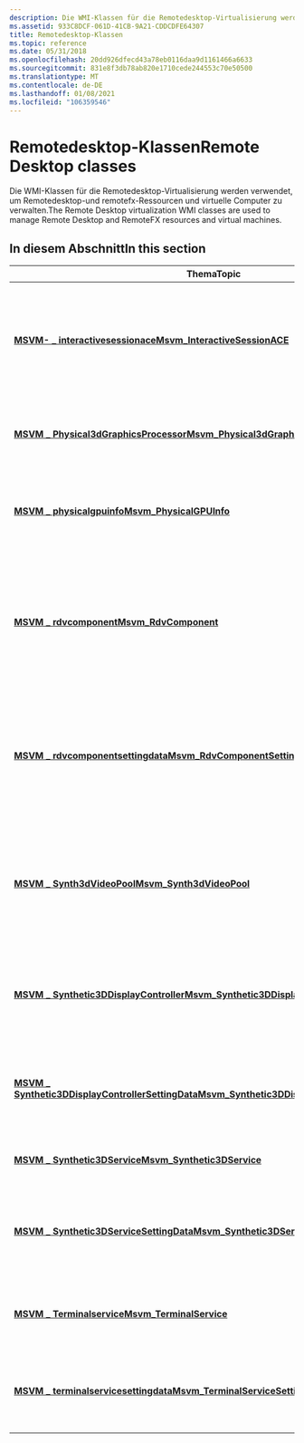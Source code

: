 ```yaml
---
description: Die WMI-Klassen für die Remotedesktop-Virtualisierung werden verwendet, um Remotedesktop-und remotefx-Ressourcen und virtuelle Computer zu verwalten.
ms.assetid: 933C8DCF-061D-41CB-9A21-CDDCDFE64307
title: Remotedesktop-Klassen
ms.topic: reference
ms.date: 05/31/2018
ms.openlocfilehash: 20dd926dfecd43a78eb0116daa9d1161466a6633
ms.sourcegitcommit: 831e8f3db78ab820e1710cede244553c70e50500
ms.translationtype: MT
ms.contentlocale: de-DE
ms.lasthandoff: 01/08/2021
ms.locfileid: "106359546"
---
```

# <a name="remote-desktop-classes"></a><span data-ttu-id="cd63e-103">Remotedesktop-Klassen</span><span class="sxs-lookup"><span data-stu-id="cd63e-103">Remote Desktop classes</span></span>

<span data-ttu-id="cd63e-104">Die WMI-Klassen für die Remotedesktop-Virtualisierung werden verwendet, um Remotedesktop-und remotefx-Ressourcen und virtuelle Computer zu verwalten.</span><span class="sxs-lookup"><span data-stu-id="cd63e-104">The Remote Desktop virtualization WMI classes are used to manage Remote Desktop and RemoteFX resources and virtual machines.</span></span>

## <a name="in-this-section"></a><span data-ttu-id="cd63e-105">In diesem Abschnitt</span><span class="sxs-lookup"><span data-stu-id="cd63e-105">In this section</span></span>



| <span data-ttu-id="cd63e-106">Thema</span><span class="sxs-lookup"><span data-stu-id="cd63e-106">Topic</span></span>                                                                                                            | <span data-ttu-id="cd63e-107">BESCHREIBUNG</span><span class="sxs-lookup"><span data-stu-id="cd63e-107">Description</span></span>                                                                                                                                                  |
|------------------------------------------------------------------------------------------------------------------|--------------------------------------------------------------------------------------------------------------------------------------------------------------|
| [<span data-ttu-id="cd63e-108">**MSVM- \_ interactivesessionace**</span><span class="sxs-lookup"><span data-stu-id="cd63e-108">**Msvm\_InteractiveSessionACE**</span></span>](msvm-interactivesessionace.md)<br/>                                     | <span data-ttu-id="cd63e-109">Stellt einen *Zugriffs Steuerungs Eintrag* (ACE) dar, der den Zugriff auf die interaktive Sitzung eines virtuellen Computers bestimmt.</span><span class="sxs-lookup"><span data-stu-id="cd63e-109">Represents an *access control entry* (ACE) that determines access to the interactive session of a virtual machine.</span></span><br/>                                |
| [<span data-ttu-id="cd63e-110">**MSVM \_ Physical3dGraphicsProcessor**</span><span class="sxs-lookup"><span data-stu-id="cd63e-110">**Msvm\_Physical3dGraphicsProcessor**</span></span>](msvm-physical3dgraphicsprocessor.md)<br/>                         | <span data-ttu-id="cd63e-111">Beschreibt die physische 3D-Grafikverarbeitungseinheit (GPU).</span><span class="sxs-lookup"><span data-stu-id="cd63e-111">Describes the physical 3-D graphics processing unit (GPU).</span></span><br/>                                                                                        |
| [<span data-ttu-id="cd63e-112">**MSVM \_ physicalgpuinfo**</span><span class="sxs-lookup"><span data-stu-id="cd63e-112">**Msvm\_PhysicalGPUInfo**</span></span>](msvm-physicalgpuinfo.md)<br/>                                                 | <span data-ttu-id="cd63e-113">Enthält Informationen zu einer physischen remotefx-Grafikverarbeitungseinheit (GPU).</span><span class="sxs-lookup"><span data-stu-id="cd63e-113">Contains information about a RemoteFX physical graphics processing unit (GPU).</span></span><br/>                                                                    |
| [<span data-ttu-id="cd63e-114">**MSVM \_ rdvcomponent**</span><span class="sxs-lookup"><span data-stu-id="cd63e-114">**Msvm\_RdvComponent**</span></span>](msvm-rdvcomponent.md)<br/>                                                       | <span data-ttu-id="cd63e-115">Stellt den Status der RDV-Komponente dar, die für die Bereitstellung eines Transports für das übergeordnete zum Gast zu Konfigurations Zwecken zuständig ist.</span><span class="sxs-lookup"><span data-stu-id="cd63e-115">Represents the state of the RDV component, which is responsible for providing a transport for the parent to the guest for configuration purposes.</span></span><br/> |
| [<span data-ttu-id="cd63e-116">**MSVM \_ rdvcomponentsettingdata**</span><span class="sxs-lookup"><span data-stu-id="cd63e-116">**Msvm\_RdvComponentSettingData**</span></span>](msvm-rdvcomponentsettingdata.md)<br/>                                 | <span data-ttu-id="cd63e-117">Stellt den konfigurierten Status der Remotedesktop Virtualisierungskomponente (RDV) dar.</span><span class="sxs-lookup"><span data-stu-id="cd63e-117">Represents the configured state of the Remote Desktop Virtualization (RDV) component.</span></span> <span data-ttu-id="cd63e-118">Der Standardstatus ist "aktiviert".</span><span class="sxs-lookup"><span data-stu-id="cd63e-118">The default state is Enabled.</span></span><br/>                               |
| [<span data-ttu-id="cd63e-119">**MSVM \_ Synth3dVideoPool**</span><span class="sxs-lookup"><span data-stu-id="cd63e-119">**Msvm\_Synth3dVideoPool**</span></span>](msvm-synth3dvideopool.md)<br/>                                               | <span data-ttu-id="cd63e-120">Enthält Informationen zu den synthetischen 3D-Grafik Verarbeitungseinheiten (GPUs), die auf dem Host System verfügbar sind.</span><span class="sxs-lookup"><span data-stu-id="cd63e-120">Contains information about the synthetic 3-D video graphics processing units (GPUs) available on the host system.</span></span><br/>                                 |
| [<span data-ttu-id="cd63e-121">**MSVM \_ Synthetic3DDisplayController**</span><span class="sxs-lookup"><span data-stu-id="cd63e-121">**Msvm\_Synthetic3DDisplayController**</span></span>](msvm-synthetic3ddisplaycontroller.md)<br/>                       | <span data-ttu-id="cd63e-122">Stellt den synthetischen 3D-Anzeige Controller dar, der einem virtuellen Computer zugewiesen ist.</span><span class="sxs-lookup"><span data-stu-id="cd63e-122">Represents the synthetic 3-D display controller that is assigned to a virtual machine.</span></span><br/>                                                            |
| [<span data-ttu-id="cd63e-123">**MSVM \_ Synthetic3DDisplayControllerSettingData**</span><span class="sxs-lookup"><span data-stu-id="cd63e-123">**Msvm\_Synthetic3DDisplayControllerSettingData**</span></span>](msvm-synthetic3ddisplaycontrollersettingdata.md)<br/> | <span data-ttu-id="cd63e-124">Stellt Einstellungen für einen synthetischen 3D-Anzeige Controller für einen virtuellen Computer dar.</span><span class="sxs-lookup"><span data-stu-id="cd63e-124">Represents settings for a synthetic 3-D display controller for a virtual machine.</span></span><br/>                                                                 |
| [<span data-ttu-id="cd63e-125">**MSVM \_ Synthetic3DService**</span><span class="sxs-lookup"><span data-stu-id="cd63e-125">**Msvm\_Synthetic3DService**</span></span>](msvm-synthetic3dservice.md)<br/>                                           | <span data-ttu-id="cd63e-126">Beschreibt den synthetischen 3D-GPU-Dienst.</span><span class="sxs-lookup"><span data-stu-id="cd63e-126">Describes the synthetic 3-D GPU service.</span></span><br/>                                                                                                          |
| [<span data-ttu-id="cd63e-127">**MSVM \_ Synthetic3DServiceSettingData**</span><span class="sxs-lookup"><span data-stu-id="cd63e-127">**Msvm\_Synthetic3DServiceSettingData**</span></span>](msvm-synthetic3dservicesettingdata.md)<br/>                     | <span data-ttu-id="cd63e-128">Stellt die Einstellungen für den synthetischen 3D-Dienst dar, der auf einem einzelnen Host System vorhanden ist.</span><span class="sxs-lookup"><span data-stu-id="cd63e-128">Represents the settings for the synthetic 3-D service present on a single host system.</span></span><br/>                                                            |
| [<span data-ttu-id="cd63e-129">**MSVM \_ Terminalservice**</span><span class="sxs-lookup"><span data-stu-id="cd63e-129">**Msvm\_TerminalService**</span></span>](msvm-terminalservice.md)<br/>                                                 | <span data-ttu-id="cd63e-130">Verwaltet alle Remote-Terminal Verbindungen mit einem bestimmten Host.</span><span class="sxs-lookup"><span data-stu-id="cd63e-130">Manages all remote terminal connections to a particular host.</span></span><br/>                                                                                     |
| [<span data-ttu-id="cd63e-131">**MSVM \_ terminalservicesettingdata**</span><span class="sxs-lookup"><span data-stu-id="cd63e-131">**Msvm\_TerminalServiceSettingData**</span></span>](msvm-terminalservicesettingdata.md)<br/>                           | <span data-ttu-id="cd63e-132">Stellt die Einstellungen für die Terminaldienste des virtuellen Computers auf einem Host dar.</span><span class="sxs-lookup"><span data-stu-id="cd63e-132">Represents the settings for the virtual computer terminal services on a host.</span></span><br/>                                                                     |



 

 

 




